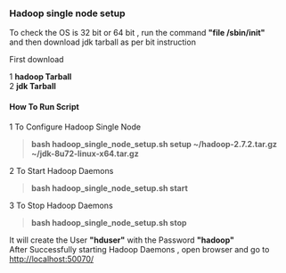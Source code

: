 ### Hadoop single node setup


To check the OS is 32 bit or 64 bit , run the command **"file /sbin/init"**       
and then download jdk tarball as per bit instruction

First download 

1 **hadoop Tarball**               
2 **jdk Tarball** 


#### How To Run Script

1 To Configure Hadoop Single Node             

>**bash hadoop_single_node_setup.sh setup ~/hadoop-2.7.2.tar.gz ~/jdk-8u72-linux-x64.tar.gz**

2 To Start Hadoop Daemons           

>**bash hadoop_single_node_setup.sh start**

3 To Stop Hadoop Daemons            

>**bash hadoop_single_node_setup.sh stop**


It will create the User **"hduser"** with the Password **"hadoop"**           
After Successfully starting Hadoop Daemons , open browser and go to [http://localhost:50070/](**http://localhost:50070/**)



